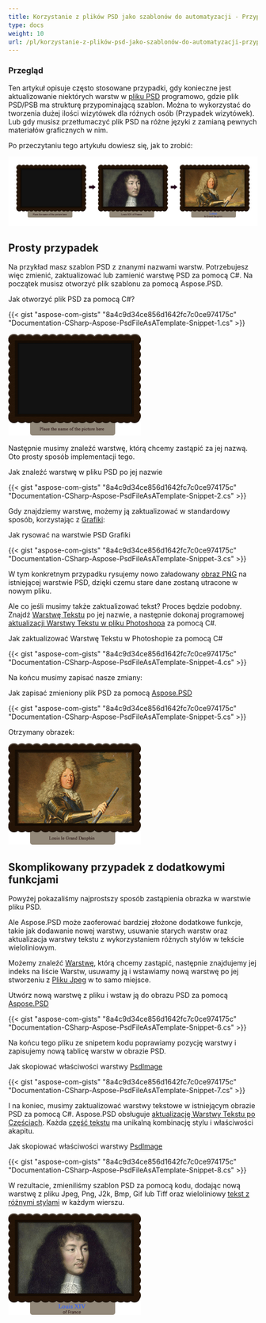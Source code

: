 ```yaml
---
title: Korzystanie z plików PSD jako szablonów do automatyzacji - Przypadek wizytówek
type: docs
weight: 10
url: /pl/korzystanie-z-plików-psd-jako-szablonów-do-automatyzacji-przypadek-wizytówek/
---
```


### **Przegląd**
Ten artykuł opisuje często stosowane przypadki, gdy konieczne jest aktualizowanie niektórych warstw w [pliku PSD](https://wiki.fileformat.com/image/psd/) programowo, gdzie plik PSD/PSB ma strukturę przypominającą szablon. Można to wykorzystać do tworzenia dużej ilości wizytówek dla różnych osób (Przypadek wizytówek). Lub gdy musisz przetłumaczyć plik PSD na różne języki z zamianą pewnych materiałów graficznych w nim.

Po przeczytaniu tego artykułu dowiesz się, jak to zrobić:

![todo:image_alt_text](using-psd-files-as-templates-for-automation-business-cards-case_1.png)
## **Prosty przypadek**
Na przykład masz szablon PSD z znanymi nazwami warstw. Potrzebujesz więc zmienić, zaktualizować lub zamienić warstwę PSD za pomocą C#. Na początek musisz otworzyć plik szablonu za pomocą Aspose.PSD.

Jak otworzyć plik PSD za pomocą C#?

{{< gist "aspose-com-gists" "8a4c9d34ce856d1642fc7c0ce974175c" "Documentation-CSharp-Aspose-PsdFileAsATemplate-Snippet-1.cs" >}}

![todo:image_alt_text](using-psd-files-as-templates-for-automation-business-cards-case_2.png)

Następnie musimy znaleźć warstwę, którą chcemy zastąpić za jej nazwą. Oto prosty sposób implementacji tego.

Jak znaleźć warstwę w pliku PSD po jej nazwie

{{< gist "aspose-com-gists" "8a4c9d34ce856d1642fc7c0ce974175c" "Documentation-CSharp-Aspose-PsdFileAsATemplate-Snippet-2.cs" >}}

Gdy znajdziemy warstwę, możemy ją zaktualizować w standardowy sposób, korzystając z [Grafiki](https://reference.aspose.com/psd/net/aspose.psd/graphics):

Jak rysować na warstwie PSD Grafiki

{{< gist "aspose-com-gists" "8a4c9d34ce856d1642fc7c0ce974175c" "Documentation-CSharp-Aspose-PsdFileAsATemplate-Snippet-3.cs" >}}

W tym konkretnym przypadku rysujemy nowo załadowany [obraz PNG](https://wiki.fileformat.com/image/png/) na istniejącej warstwie PSD, dzięki czemu stare dane zostaną utracone w nowym pliku.

Ale co jeśli musimy także zaktualizować tekst? Proces będzie podobny. Znajdź [Warstwę Tekstu](https://reference.aspose.com/psd/net/aspose.psd.fileformats.psd.layers/textlayer) po jej nazwie, a następnie dokonaj programowej [aktualizacji Warstwy Tekstu w pliku Photoshopa](/psd/pl/net/render-text-with-different-colors-in-text-layer/) za pomocą C#.

Jak zaktualizować Warstwę Tekstu w Photoshopie za pomocą C#

{{< gist "aspose-com-gists" "8a4c9d34ce856d1642fc7c0ce974175c" "Documentation-CSharp-Aspose-PsdFileAsATemplate-Snippet-4.cs" >}}

Na końcu musimy zapisać nasze zmiany:

Jak zapisać zmieniony plik PSD za pomocą [Aspose.PSD](https://products.aspose.com/psd/net)

{{< gist "aspose-com-gists" "8a4c9d34ce856d1642fc7c0ce974175c" "Documentation-CSharp-Aspose-PsdFileAsATemplate-Snippet-5.cs" >}}

Otrzymany obrazek:

![todo:image_alt_text](using-psd-files-as-templates-for-automation-business-cards-case_3.png)


## **Skomplikowany przypadek z dodatkowymi funkcjami**
Powyżej pokazaliśmy najprostszy sposób zastąpienia obrazka w warstwie pliku PSD.

Ale Aspose.PSD może zaoferować bardziej złożone dodatkowe funkcje, takie jak dodawanie nowej warstwy, usuwanie starych warstw oraz aktualizacja warstwy tekstu z wykorzystaniem różnych stylów w tekście wieloliniowym.

Możemy znaleźć [Warstwę](https://reference.aspose.com/psd/net/aspose.psd.fileformats.psd.layers/layer), którą chcemy zastąpić, następnie znajdujemy jej indeks na liście Warstw, usuwamy ją i wstawiamy nową warstwę po jej stworzeniu z [Pliku Jpeg](https://wiki.fileformat.com/image/jpeg/) w to samo miejsce.

Utwórz nową warstwę z pliku i wstaw ją do obrazu PSD za pomocą [Aspose.PSD](https://products.aspose.com/psd/net)

{{< gist "aspose-com-gists" "8a4c9d34ce856d1642fc7c0ce974175c" "Documentation-CSharp-Aspose-PsdFileAsATemplate-Snippet-6.cs" >}}

Na końcu tego pliku ze snipetem kodu poprawiamy pozycję warstwy i zapisujemy nową tablicę warstw w obrazie PSD.

Jak skopiować właściwości warstwy [PsdImage](https://reference.aspose.com/imaging/net/aspose.imaging.fileformats.psd/psdimage)

{{< gist "aspose-com-gists" "8a4c9d34ce856d1642fc7c0ce974175c" "Documentation-CSharp-Aspose-PsdFileAsATemplate-Snippet-7.cs" >}}

I na koniec, musimy zaktualizować warstwy tekstowe w istniejącym obrazie PSD za pomocą C#. Aspose.PSD obsługuje [aktualizację Warstwy Tekstu po Częściach](/psd/pl/net/working-with-text-layers/). Każda [część tekstu](https://reference.aspose.com/psd/net/aspose.psd.fileformats.psd.layers.text/itextportion) ma unikalną kombinację stylu i właściwości akapitu.

Jak skopiować właściwości warstwy [PsdImage](https://reference.aspose.com/imaging/net/aspose.imaging.fileformats.psd/psdimage)

{{< gist "aspose-com-gists" "8a4c9d34ce856d1642fc7c0ce974175c" "Documentation-CSharp-Aspose-PsdFileAsATemplate-Snippet-8.cs" >}}

W rezultacie, zmieniliśmy szablon PSD za pomocą kodu, dodając nową warstwę z pliku Jpeg, Png, J2k, Bmp, Gif lub Tiff oraz wieloliniowy [tekst z różnymi stylami](https://gist.github.com/aspose-com-gists/8a4c9d34ce856d1642fc7c0ce974175c#file-examples-csharp-aspose-modifyingandconvertingimages-psd-renderingofdifferentstylesinonetextlayer-renderingofdifferentstylesinonetextlayer-cs) w każdym wierszu.

![todo:image_alt_text](using-psd-files-as-templates-for-automation-business-cards-case_4.png)
